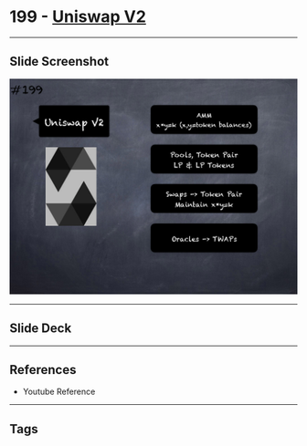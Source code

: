 # 199 - [Uniswap V2](Uniswap%20V2.md)


___
## Slide Screenshot
![199.png](../images/solidity201/199.png)
___
## Slide Deck

___
## References
- Youtube Reference
___
## Tags